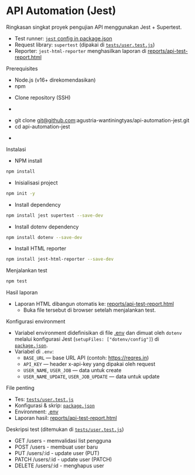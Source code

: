 # API Automation (Jest)

Ringkasan singkat proyek pengujian API menggunakan Jest + Supertest.

- Test runner: [`jest` config in package.json](package.json)  
- Request library: `supertest` (dipakai di [`tests/user.test.js`](tests/user.test.js))  
- Reporter: `jest-html-reporter` menghasilkan laporan di [reports/api-test-report.html](reports/api-test-report.html)  

Prerequisites
- Node.js (v16+ direkomendasikan)
- npm

+ Clone repository (SSH)
+ ```bash
+ git clone git@github.com:agustria-wantiningtyas/api-automation-jest.git
+ cd api-automation-jest
+ ```

Instalasi
- NPM install
```bash
npm install
```

- Inisialisasi project
```bash
npm init -y
```

- Install dependency
```bash
npm install jest supertest --save-dev
```

- Install dotenv dependency
```bash
npm install dotenv --save-dev
```

- Install HTML reporter
```bash
npm install jest-html-reporter --save-dev
```

Menjalankan test
```bash
npm test
```

Hasil laporan
- Laporan HTML dibangun otomatis ke: [reports/api-test-report.html](reports/api-test-report.html)
  - Buka file tersebut di browser setelah menjalankan test.

Konfigurasi environment
- Variabel environment didefinisikan di file [.env](.env) dan dimuat oleh `dotenv` melalui konfigurasi Jest (`setupFiles: ["dotenv/config"]`) di [`package.json`](package.json).
- Variabel di `.env`:
  - `BASE_URL` — base URL API (contoh: https://reqres.in)
  - `API_KEY` — header x-api-key yang dipakai oleh request
  - `USER_NAME`, `USER_JOB` — data untuk create
  - `USER_NAME_UPDATE`, `USER_JOB_UPDATE` — data untuk update

File penting
- Tes: [`tests/user.test.js`](tests/user.test.js)
- Konfigurasi & skrip: [`package.json`](package.json)
- Environment: [.env](.env)
- Laporan hasil: [reports/api-test-report.html](reports/api-test-report.html)

Deskripsi test (ditemukan di [`tests/user.test.js`](tests/user.test.js))
- GET /users - memvalidasi list pengguna
- POST /users - membuat user baru
- PUT /users/:id - update user (PUT)
- PATCH /users/:id - update user (PATCH)
- DELETE /users/:id - menghapus user
